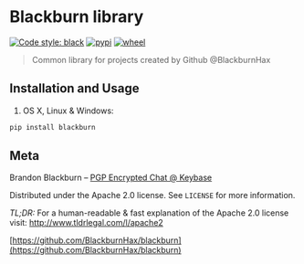 # Blackburn library
[![Code style: black](https://img.shields.io/badge/code%20style-black-000000.svg)](https://github.com/psf/black) [![pypi](https://img.shields.io/pypi/v/blackburn.svg)](https://pypi.org/project/blackburn/) [![wheel](https://img.shields.io/pypi/wheel/blackburn.svg)](https://pypi.org/project/blackburn/)
> Common library for projects created by Github @BlackburnHax

## Installation and Usage

1) OS X, Linux & Windows:

```sh
pip install blackburn
```

## Meta

Brandon Blackburn – [PGP Encrypted Chat @ Keybase](https://keybase.io/blackburnhax/chat)

Distributed under the Apache 2.0 license. See ``LICENSE`` for more information.

_TL;DR:_
For a human-readable & fast explanation of the Apache 2.0 license visit:  http://www.tldrlegal.com/l/apache2


[https://github.com/BlackburnHax/blackburn](https://github.com/BlackburnHax/blackburn)
